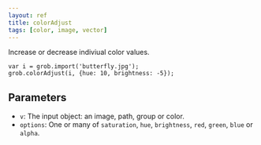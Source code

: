 ```yaml
---
layout: ref
title: colorAdjust
tags: [color, image, vector]
---
```

Increase or decrease indiviual color values.

    var i = grob.import('butterfly.jpg');
    grob.colorAdjust(i, {hue: 10, brightness: -5});

## Parameters
- `v`: The input object: an image, path, group or color.
- `options`: One or many of `saturation`, `hue`, `brightness`, `red`, `green`, `blue` or `alpha`.
